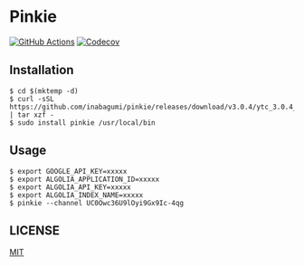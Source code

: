 # Pinkie

[![GitHub Actions](https://github.com/inabagumi/pinkie/workflows/Go/badge.svg)](https://github.com/inabagumi/pinkie/actions?query=workflow%3AGo) [![Codecov](https://codecov.io/gh/inabagumi/pinkie/branch/master/graph/badge.svg)](https://codecov.io/gh/inabagumi/pinkie)

## Installation

```console
$ cd $(mktemp -d)
$ curl -sSL https://github.com/inabagumi/pinkie/releases/download/v3.0.4/ytc_3.0.4_Linux_x86_64.tar.gz | tar xzf -
$ sudo install pinkie /usr/local/bin
```

## Usage

```console
$ export GOOGLE_API_KEY=xxxxx
$ export ALGOLIA_APPLICATION_ID=xxxxx
$ export ALGOLIA_API_KEY=xxxxx
$ export ALGOLIA_INDEX_NAME=xxxxx
$ pinkie --channel UC0Owc36U9lOyi9Gx9Ic-4qg
```

## LICENSE

[MIT](LICENSE)
